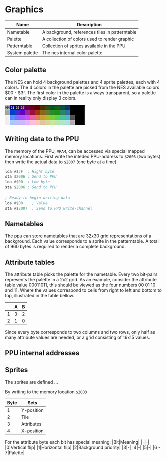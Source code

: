 # Graphics

| Name           | Description                                    |
| -------------- | ---------------------------------------------- |
| Nametable      | A background, references tiles in patterntable |
| Palette        | A collection of colors used to render graphic  |
| Patterntable   | Collection of sprites available in the PPU     |
| System palette | The nes internal color palette                 |

## Color palette

The NES can hold 4 background palettes and 4 sprite palettes, each with 4 colors. The 4 colors in the palette are picked from the NES available colors $00 - $3f. The first color in the palette is always transparent, so a palette can in reality only display 3 colors.

![palette](resources/palette.png)

## Writing data to the PPU

The memory of the PPU, `VRAM`, can be accessed via special mapped memory locations. First write the inteded PPU-address to `$2006` (two bytes) then write the actual data to `$2007` (one byte at a time).

```asm
lda #$3F  ; Hight byte
sta $2006 ; Send to PPU
lda #$00  ; Low byte
sta $2006 ; Send to PPU

; Ready to begin writing data
lda #$00    ; Value
sta #$2007  ; Send to PPU write-channel
```

## Nametables

The ppu can store nametables that are 32x30 grid representations
of a background. Each value corresponds to a sprite in the patterntable. A total of 960 bytes is required to render a complete background.

## Attribute tables

The attribute table picks the palette for the nametable. Every two bit-pairs represents the palette in a 2x2 grid. As an example, consider the attribute table value 00011011, this should be viewed as the four numbers 00 01 10 and 11. Where the values correspond to cells from right to left and bottom to top, illustrated in the table bellow.

|     | A   | B   |
| --- | --- | --- |
| 1   | 3   | 2   |
| 2   | 1   | 0   |

Since every byte corresponds to two columns and two rows, only half as many attribute values are needed, or a grid consisting of 16x15 values.

## PPU internal addresses

## Sprites

The sprites are defined ...

By writing to the memory location `$2003`

| Byte | Sets       |
| ---- | ---------- |
| 1    | Y-position |
| 2    | Tile       |
| 3    | Attributes |
| 4    | X-position |

For the attribute byte each bit has special meaning:
|Bit|Meaning|
|-|-|
|0|Vertical flip|
|1|Horizontal flip|
|2|Background priority|
|3|-|
|4|-|
|5|-|
|6 - 7|Palette|
